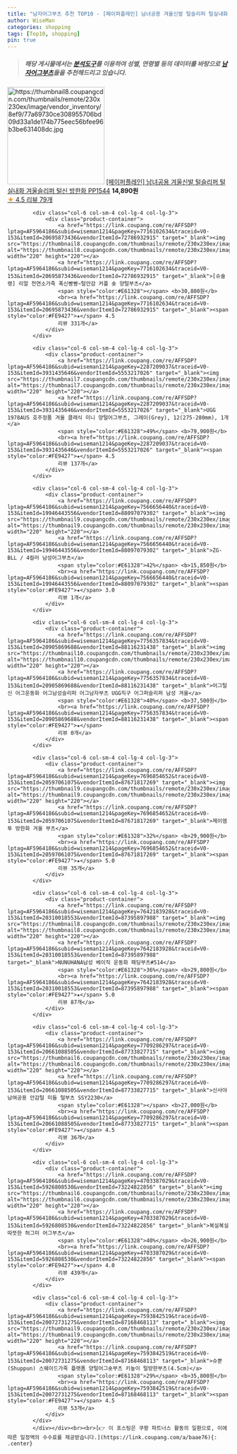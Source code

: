 ```yaml
---
title: "남자어그부츠 추천 TOP10 - [페이퍼플레인] 남녀공용 겨울신발 털슬리퍼 털실내화 겨울슬리퍼 털신 방한화 PP1544"
author: WiseMan
categories: shopping
tags: [Top10, shopping]
pin: true
---
```


> ##### 해당 게시물에서는 [**분석도구**](https://itemscout.io/)를 이용하여 **성별**, **연령별** 등의 데이터를 바탕으로 [**남자어그부츠**](https://link.coupang.com/a/baae76)들을 추천해드리고 있습니다.
<div class="container"><div class="row">
            <div class="col-6 col-sm-4 col-lg-4 col-lg-3">
                <div class="product-container">
                    <a href="https://link.coupang.com/re/AFFSDP?lptag=AF5964186&subid=wiseman1214&pageKey=6925788705&traceid=V0-153&itemId=20146708652&vendorItemId=87360866166" target="_blank"><img src="https://thumbnail8.coupangcdn.com/thumbnails/remote/230x230ex/image/vendor_inventory/8ef9/77a69730ce308955706bd09d33a1de174b775eec56bfee96b3be631408dc.jpg" alt="https://thumbnail8.coupangcdn.com/thumbnails/remote/230x230ex/image/vendor_inventory/8ef9/77a69730ce308955706bd09d33a1de174b775eec56bfee96b3be631408dc.jpg" width="220" height="220"></a>
                    <a href="https://link.coupang.com/re/AFFSDP?lptag=AF5964186&subid=wiseman1214&pageKey=6925788705&traceid=V0-153&itemId=20146708652&vendorItemId=87360866166" target="_blank">[페이퍼플레인] 남녀공용 겨울신발 털슬리퍼 털실내화 겨울슬리퍼 털신 방한화 PP1544</a>
                    <span style="color:#E61328"></span> <b>14,890원</b>
                    <br><a href="https://link.coupang.com/re/AFFSDP?lptag=AF5964186&subid=wiseman1214&pageKey=6925788705&traceid=V0-153&itemId=20146708652&vendorItemId=87360866166" target="_blank"><span style="color:#FE9427">★</span> 4.5
                    리뷰 79개</a>
                </div>
            </div>
            
            <div class="col-6 col-sm-4 col-lg-4 col-lg-3">
                <div class="product-container">
                    <a href="https://link.coupang.com/re/AFFSDP?lptag=AF5964186&subid=wiseman1214&pageKey=7716102634&traceid=V0-153&itemId=20695873436&vendorItemId=72786932915" target="_blank"><img src="https://thumbnail8.coupangcdn.com/thumbnails/remote/230x230ex/image/vendor_inventory/f465/db8441be0aed821911733e85063267975c8bb069973ab3f833e69e41d65e.png" alt="https://thumbnail8.coupangcdn.com/thumbnails/remote/230x230ex/image/vendor_inventory/f465/db8441be0aed821911733e85063267975c8bb069973ab3f833e69e41d65e.png" width="220" height="220"></a>
                    <a href="https://link.coupang.com/re/AFFSDP?lptag=AF5964186&subid=wiseman1214&pageKey=7716102634&traceid=V0-153&itemId=20695873436&vendorItemId=72786932915" target="_blank">[슈슐랭] 리얼 천연소가죽 폭신빵빵~털안감 커플 숏 양털부츠</a>
                    <span style="color:#E61328"></span> <b>30,800원</b>
                    <br><a href="https://link.coupang.com/re/AFFSDP?lptag=AF5964186&subid=wiseman1214&pageKey=7716102634&traceid=V0-153&itemId=20695873436&vendorItemId=72786932915" target="_blank"><span style="color:#FE9427">★</span> 4.5
                    리뷰 331개</a>
                </div>
            </div>
            
            <div class="col-6 col-sm-4 col-lg-4 col-lg-3">
                <div class="product-container">
                    <a href="https://link.coupang.com/re/AFFSDP?lptag=AF5964186&subid=wiseman1214&pageKey=2287209037&traceid=V0-153&itemId=3931435646&vendorItemId=5553217026" target="_blank"><img src="https://thumbnail7.coupangcdn.com/thumbnails/remote/230x230ex/image/vendor_inventory/325d/a98df2e4a8541ba41c81be6aa3ff20198ff6c7c7af2ba03d27190c6398fd.jpg" alt="https://thumbnail7.coupangcdn.com/thumbnails/remote/230x230ex/image/vendor_inventory/325d/a98df2e4a8541ba41c81be6aa3ff20198ff6c7c7af2ba03d27190c6398fd.jpg" width="220" height="220"></a>
                    <a href="https://link.coupang.com/re/AFFSDP?lptag=AF5964186&subid=wiseman1214&pageKey=2287209037&traceid=V0-153&itemId=3931435646&vendorItemId=5553217026" target="_blank">UGG 1978AUS 호주정품 겨울 클래식 미니 양털어그부츠, 그레이(Grey), 12(275-280mm), 1개</a>
                    <span style="color:#E61328">49%</span> <b>79,900원</b>
                    <br><a href="https://link.coupang.com/re/AFFSDP?lptag=AF5964186&subid=wiseman1214&pageKey=2287209037&traceid=V0-153&itemId=3931435646&vendorItemId=5553217026" target="_blank"><span style="color:#FE9427">★</span> 4.5
                    리뷰 137개</a>
                </div>
            </div>
            
            <div class="col-6 col-sm-4 col-lg-4 col-lg-3">
                <div class="product-container">
                    <a href="https://link.coupang.com/re/AFFSDP?lptag=AF5964186&subid=wiseman1214&pageKey=7566656440&traceid=V0-153&itemId=19946443556&vendorItemId=88097079302" target="_blank"><img src="https://thumbnail9.coupangcdn.com/thumbnails/remote/230x230ex/image/vendor_inventory/b13c/c6364e3df32bfd0d7ca560e223c6ab134b4d7a25874607831f03b6381da4.jpg" alt="https://thumbnail9.coupangcdn.com/thumbnails/remote/230x230ex/image/vendor_inventory/b13c/c6364e3df32bfd0d7ca560e223c6ab134b4d7a25874607831f03b6381da4.jpg" width="220" height="220"></a>
                    <a href="https://link.coupang.com/re/AFFSDP?lptag=AF5964186&subid=wiseman1214&pageKey=7566656440&traceid=V0-153&itemId=19946443556&vendorItemId=88097079302" target="_blank">ZG-BLL / 4컬러 남성어그부츠</a>
                    <span style="color:#E61328">42%</span> <b>15,850원</b>
                    <br><a href="https://link.coupang.com/re/AFFSDP?lptag=AF5964186&subid=wiseman1214&pageKey=7566656440&traceid=V0-153&itemId=19946443556&vendorItemId=88097079302" target="_blank"><span style="color:#FE9427">★</span> 3.0
                    리뷰 1개</a>
                </div>
            </div>
            
            <div class="col-6 col-sm-4 col-lg-4 col-lg-3">
                <div class="product-container">
                    <a href="https://link.coupang.com/re/AFFSDP?lptag=AF5964186&subid=wiseman1214&pageKey=7756357834&traceid=V0-153&itemId=20905869688&vendorItemId=88116231438" target="_blank"><img src="https://thumbnail10.coupangcdn.com/thumbnails/remote/230x230ex/image/vendor_inventory/8f5c/7072dc550752618b3ef7e810c1bdaa56ec3ade1404bfba3111d42fa30ca3.jpg" alt="https://thumbnail10.coupangcdn.com/thumbnails/remote/230x230ex/image/vendor_inventory/8f5c/7072dc550752618b3ef7e810c1bdaa56ec3ade1404bfba3111d42fa30ca3.jpg" width="220" height="220"></a>
                    <a href="https://link.coupang.com/re/AFFSDP?lptag=AF5964186&subid=wiseman1214&pageKey=7756357834&traceid=V0-153&itemId=20905869688&vendorItemId=88116231438" target="_blank">어그털신 어그운동화 어그남성슬리퍼 어그남자부츠 UGG직구 어그퍼슬리퍼 남성 겨울</a>
                    <span style="color:#E61328">40%</span> <b>37,500원</b>
                    <br><a href="https://link.coupang.com/re/AFFSDP?lptag=AF5964186&subid=wiseman1214&pageKey=7756357834&traceid=V0-153&itemId=20905869688&vendorItemId=88116231438" target="_blank"><span style="color:#FE9427">★</span> 
                    리뷰 0개</a>
                </div>
            </div>
            
            <div class="col-6 col-sm-4 col-lg-4 col-lg-3">
                <div class="product-container">
                    <a href="https://link.coupang.com/re/AFFSDP?lptag=AF5964186&subid=wiseman1214&pageKey=7696854652&traceid=V0-153&itemId=20597061075&vendorItemId=87671817269" target="_blank"><img src="https://thumbnail9.coupangcdn.com/thumbnails/remote/230x230ex/image/vendor_inventory/d1f7/e3b3699b6b116666d8d5035c4f826ae804a4c1df5987046acfaa60d742ef.png" alt="https://thumbnail9.coupangcdn.com/thumbnails/remote/230x230ex/image/vendor_inventory/d1f7/e3b3699b6b116666d8d5035c4f826ae804a4c1df5987046acfaa60d742ef.png" width="220" height="220"></a>
                    <a href="https://link.coupang.com/re/AFFSDP?lptag=AF5964186&subid=wiseman1214&pageKey=7696854652&traceid=V0-153&itemId=20597061075&vendorItemId=87671817269" target="_blank">제이엠투 방한화 겨울 부츠</a>
                    <span style="color:#E61328">32%</span> <b>29,900원</b>
                    <br><a href="https://link.coupang.com/re/AFFSDP?lptag=AF5964186&subid=wiseman1214&pageKey=7696854652&traceid=V0-153&itemId=20597061075&vendorItemId=87671817269" target="_blank"><span style="color:#FE9427">★</span> 5.0
                    리뷰 35개</a>
                </div>
            </div>
            
            <div class="col-6 col-sm-4 col-lg-4 col-lg-3">
                <div class="product-container">
                    <a href="https://link.coupang.com/re/AFFSDP?lptag=AF5964186&subid=wiseman1214&pageKey=7642183928&traceid=V0-153&itemId=20310018553&vendorItemId=87395897988" target="_blank"><img src="https://thumbnail8.coupangcdn.com/thumbnails/remote/230x230ex/image/vendor_inventory/a86f/73d5ff9c2372937b29e3e53c17088e9b897c07b4953448bc8666f23f38c1.jpg" alt="https://thumbnail8.coupangcdn.com/thumbnails/remote/230x230ex/image/vendor_inventory/a86f/73d5ff9c2372937b29e3e53c17088e9b897c07b4953448bc8666f23f38c1.jpg" width="220" height="220"></a>
                    <a href="https://link.coupang.com/re/AFFSDP?lptag=AF5964186&subid=wiseman1214&pageKey=7642183928&traceid=V0-153&itemId=20310018553&vendorItemId=87395897988" target="_blank">NUNUHANA남성 베이직 운동화 패딩부츠#514</a>
                    <span style="color:#E61328">36%</span> <b>29,800원</b>
                    <br><a href="https://link.coupang.com/re/AFFSDP?lptag=AF5964186&subid=wiseman1214&pageKey=7642183928&traceid=V0-153&itemId=20310018553&vendorItemId=87395897988" target="_blank"><span style="color:#FE9427">★</span> 5.0
                    리뷰 87개</a>
                </div>
            </div>
            
            <div class="col-6 col-sm-4 col-lg-4 col-lg-3">
                <div class="product-container">
                    <a href="https://link.coupang.com/re/AFFSDP?lptag=AF5964186&subid=wiseman1214&pageKey=7709286297&traceid=V0-153&itemId=20661088505&vendorItemId=87733827715" target="_blank"><img src="https://thumbnail6.coupangcdn.com/thumbnails/remote/230x230ex/image/vendor_inventory/e1c1/1bb7d0af3c4cef0ccf7830ba185be1ab1d59a767e36de1ed826146a575ec.jpg" alt="https://thumbnail6.coupangcdn.com/thumbnails/remote/230x230ex/image/vendor_inventory/e1c1/1bb7d0af3c4cef0ccf7830ba185be1ab1d59a767e36de1ed826146a575ec.jpg" width="220" height="220"></a>
                    <a href="https://link.coupang.com/re/AFFSDP?lptag=AF5964186&subid=wiseman1214&pageKey=7709286297&traceid=V0-153&itemId=20661088505&vendorItemId=87733827715" target="_blank">신사야 남여공용 안감털 미들 털부츠 SSY2230</a>
                    <span style="color:#E61328"></span> <b>27,000원</b>
                    <br><a href="https://link.coupang.com/re/AFFSDP?lptag=AF5964186&subid=wiseman1214&pageKey=7709286297&traceid=V0-153&itemId=20661088505&vendorItemId=87733827715" target="_blank"><span style="color:#FE9427">★</span> 4.5
                    리뷰 36개</a>
                </div>
            </div>
            
            <div class="col-6 col-sm-4 col-lg-4 col-lg-3">
                <div class="product-container">
                    <a href="https://link.coupang.com/re/AFFSDP?lptag=AF5964186&subid=wiseman1214&pageKey=4703387029&traceid=V0-153&itemId=5926808530&vendorItemId=73224822856" target="_blank"><img src="https://thumbnail6.coupangcdn.com/thumbnails/remote/230x230ex/image/vendor_inventory/a86a/3bed0761d1be65f215959edb41090c3765986d6f4b47a6f81b5074e39809.jpg" alt="https://thumbnail6.coupangcdn.com/thumbnails/remote/230x230ex/image/vendor_inventory/a86a/3bed0761d1be65f215959edb41090c3765986d6f4b47a6f81b5074e39809.jpg" width="220" height="220"></a>
                    <a href="https://link.coupang.com/re/AFFSDP?lptag=AF5964186&subid=wiseman1214&pageKey=4703387029&traceid=V0-153&itemId=5926808530&vendorItemId=73224822856" target="_blank">복실복실 따뜻한 허그미 어그부츠</a>
                    <span style="color:#E61328">40%</span> <b>26,900원</b>
                    <br><a href="https://link.coupang.com/re/AFFSDP?lptag=AF5964186&subid=wiseman1214&pageKey=4703387029&traceid=V0-153&itemId=5926808530&vendorItemId=73224822856" target="_blank"><span style="color:#FE9427">★</span> 4.0
                    리뷰 439개</a>
                </div>
            </div>
            
            <div class="col-6 col-sm-4 col-lg-4 col-lg-3">
                <div class="product-container">
                    <a href="https://link.coupang.com/re/AFFSDP?lptag=AF5964186&subid=wiseman1214&pageKey=7593842519&traceid=V0-153&itemId=20072731275&vendorItemId=87168468113" target="_blank"><img src="https://thumbnail9.coupangcdn.com/thumbnails/remote/230x230ex/image/vendor_inventory/4265/0bfd7418ad3881f58e52115ca9bea1ac0056101e32aa190a53c9eb929c2a.png" alt="https://thumbnail9.coupangcdn.com/thumbnails/remote/230x230ex/image/vendor_inventory/4265/0bfd7418ad3881f58e52115ca9bea1ac0056101e32aa190a53c9eb929c2a.png" width="220" height="220"></a>
                    <a href="https://link.coupang.com/re/AFFSDP?lptag=AF5964186&subid=wiseman1214&pageKey=7593842519&traceid=V0-153&itemId=20072731275&vendorItemId=87168468113" target="_blank">슈뿐(Shuppun) 스웨이드가죽 플랫폼 양털어그숏부츠 키높이 털방한부츠(4.5cm)</a>
                    <span style="color:#E61328">29%</span> <b>35,800원</b>
                    <br><a href="https://link.coupang.com/re/AFFSDP?lptag=AF5964186&subid=wiseman1214&pageKey=7593842519&traceid=V0-153&itemId=20072731275&vendorItemId=87168468113" target="_blank"><span style="color:#FE9427">★</span> 4.5
                    리뷰 53개</a>
                </div>
            </div>
            </div></div><br><br>[👉 이 포스팅은 쿠팡 파트너스 활동의 일환으로, 이에 따른 일정액의 수수료를 제공받습니다.](https://link.coupang.com/a/baae76){: .center}